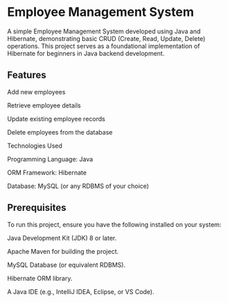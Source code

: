 # Employee Management System

A simple Employee Management System developed using Java and Hibernate, 
demonstrating basic CRUD (Create, Read, Update, Delete) operations. 
This project serves as a foundational implementation of Hibernate 
for beginners in Java backend development.

## Features
Add new employees

Retrieve employee details

Update existing employee records

Delete employees from the database

Technologies Used

Programming Language: Java

ORM Framework: Hibernate

Database: MySQL (or any RDBMS of your choice)

## Prerequisites
To run this project, ensure you have the following installed on your system:

Java Development Kit (JDK) 8 or later.

Apache Maven for building the project.

MySQL Database (or equivalent RDBMS).

Hibernate ORM library.

A Java IDE (e.g., IntelliJ IDEA, Eclipse, or VS Code).
